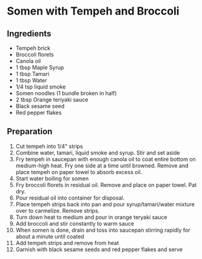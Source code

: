 # Somen with Tempeh and Broccoli

## Ingredients

- Tempeh brick
- Broccoli florets
- Canola oil
- 1 tbsp Maple Syrup
- 1 tbsp Tamari
- 1 tbsp Water
- 1/4 tsp liquid smoke
- Somen noodles (1 bundle broken in half)
- 2 tbsp Orange teriyaki sauce
- Black sesame seed
- Red pepper flakes

## Preparation

1. Cut tempeh into 1/4" strips
2. Combine water, tamari, liquid smoke and syrup. Stir and set aside
3. Fry tempeh in saucepan with enough canola oil to coat entire bottom on medium-high heat. Fry one side at a time until browned. Remove and place tempeh on paper towel to absorb excess oil.
4. Start water boiling for somen
5. Fry broccoli florets in residual oil. Remove and place on paper towel. Pat dry.
6. Pour residual oil into container for disposal.
7. Place tempeh strips back into pan and pour syrup/tamari/water mixture over to carmelize. Remove strips.
8. Turn down heat to medium and pour in orange teryaki sauce
9. Add broccoli and stir constantly to warm sauce
10. When somen is done, drain and toss into saucepan stirring rapidly for about a minute until coated
11. Add tempeh strips and remove from heat
12. Garnish with black sesame seeds and red pepper flakes and serve
